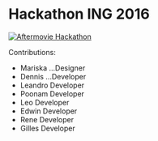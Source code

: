 # Hackathon ING 2016

[![Aftermovie Hackathon](http://img.youtube.com/vi/v=29Y_POE8tuw/0.jpg)](https://www.youtube.com/watch?v=29Y_POE8tuw)

Contributions: 

+ Mariska ...Designer
+ Dennis ...Developer
+ Leandro Developer
+ Poonam Developer
+ Leo Developer
+ Edwin Developer
+ Rene Developer
+ Gilles Developer
